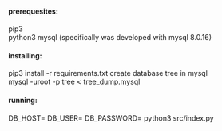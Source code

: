 #### prerequesites:

pip3  
python3
mysql (specifically was developed with mysql 8.0.16)

#### installing:
pip3 install -r requirements.txt
create database tree in mysql  
mysql -uroot -p tree < tree_dump.mysql

#### running:

DB_HOST=<localhost> DB_USER=<user> DB_PASSWORD=<password> python3 src/index.py
